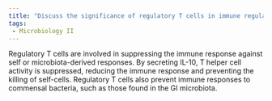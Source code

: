 ```yaml
---
title: "Discuss the significance of regulatory T cells in immune regulation, including their synthesis of IL-10 and TGF-beta. How do these cells contribute to preventing autoimmune responses and downregulating inflammation? "
tags:
 - Microbiology II
---
```

Regulatory T cells are involved in suppressing the immune response against self or microbiota-derived responses. By secreting IL-10, T helper cell activity is suppressed, reducing the immune response and preventing the killing of self-cells. Regulatory T cells also prevent immune responses to commensal bacteria, such as those found in the GI microbiota.  
